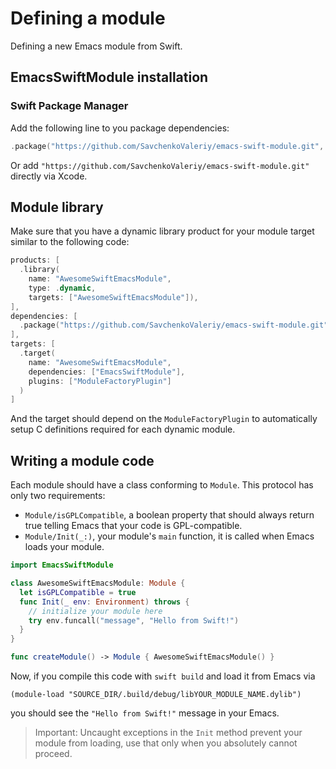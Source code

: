 # Defining a module

Defining a new Emacs module from Swift.

## EmacsSwiftModule installation

### Swift Package Manager

Add the following line to you package dependencies:

```swift
.package("https://github.com/SavchenkoValeriy/emacs-swift-module.git", from: "1.3.0")
```

Or add `"https://github.com/SavchenkoValeriy/emacs-swift-module.git"` directly via Xcode.

## Module library

Make sure that you have a dynamic library product for your module target similar to the following code:

```swift
products: [
  .library(
    name: "AwesomeSwiftEmacsModule",
    type: .dynamic,
    targets: ["AwesomeSwiftEmacsModule"]),
],
dependencies: [
  .package("https://github.com/SavchenkoValeriy/emacs-swift-module.git", from: "1.3.0")
],
targets: [
  .target(
    name: "AwesomeSwiftEmacsModule",
    dependencies: ["EmacsSwiftModule"],
    plugins: ["ModuleFactoryPlugin"]
  )
]
```

And the target should depend on the `ModuleFactoryPlugin` to automatically setup C definitions required for each dynamic module.

## Writing a module code

Each module should have a class conforming to ``Module``. This protocol has only two requirements:
 - ``Module/isGPLCompatible``, a boolean property that should always return true telling Emacs that your code is GPL-compatible.
 - ``Module/Init(_:)``, your module's `main` function, it is called when Emacs loads your module.

```swift
import EmacsSwiftModule

class AwesomeSwiftEmacsModule: Module {
  let isGPLCompatible = true
  func Init(_ env: Environment) throws {
    // initialize your module here
    try env.funcall("message", "Hello from Swift!")
  }
}

func createModule() -> Module { AwesomeSwiftEmacsModule() }
```

Now, if you compile this code with `swift build` and load it from Emacs via 
```emacs-lisp
(module-load "SOURCE_DIR/.build/debug/libYOUR_MODULE_NAME.dylib")
```
you should see the `"Hello from Swift!"` message in your Emacs.

> Important: Uncaught exceptions in the `Init` method prevent your module from loading, use that only when you absolutely cannot proceed.
